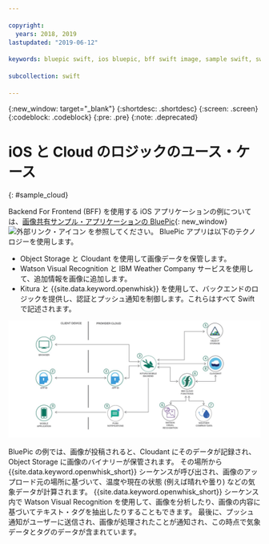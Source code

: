 ```yaml
---

copyright:
  years: 2018, 2019
lastupdated: "2019-06-12"

keywords: bluepic swift, ios bluepic, bff swift image, sample swift, swift example bff

subcollection: swift

---
```


{:new_window: target="_blank"}
{:shortdesc: .shortdesc}
{:screen: .screen}
{:codeblock: .codeblock}
{:pre: .pre}
{:note: .deprecated}

# iOS と Cloud のロジックのユース・ケース
{: #sample_cloud}

Backend For Frontend (BFF) を使用する iOS アプリケーションの例については、[画像共有サンプル・アプリケーションの BluePic](https://github.com/IBM/BluePic){: new_window} ![外部リンク・アイコン](../../icons/launch-glyph.svg "外部リンク・アイコン") を参照してください。 BluePic アプリは以下のテクノロジーを使用します。

* Object Storage と Cloudant を使用して画像データを保管します。
* Watson Visual Recognition と IBM Weather Company サービスを使用して、追加情報を画像に追加します。
* Kitura と {{site.data.keyword.openwhisk}} を使用して、バックエンドのロジックを提供し、認証とプッシュ通知を制御します。これらはすべて Swift で記述されます。

![BluePic](images/cloudlogic.png "BluePic のフロー")

BluePic の例では、画像が投稿されると、Cloudant にそのデータが記録され、Object Storage に画像のバイナリーが保管されます。 その場所から {{site.data.keyword.openwhisk_short}} シーケンスが呼び出され、画像のアップロード元の場所に基づいて、温度や現在の状態 (例えば晴れや曇り) などの気象データが計算されます。 {{site.data.keyword.openwhisk_short}} シーケンス内で Watson Visual Recognition を使用して、画像を分析したり、画像の内容に基づいてテキスト・タグを抽出したりすることもできます。 最後に、プッシュ通知がユーザーに送信され、画像が処理されたことが通知され、この時点で気象データとタグのデータが含まれています。
